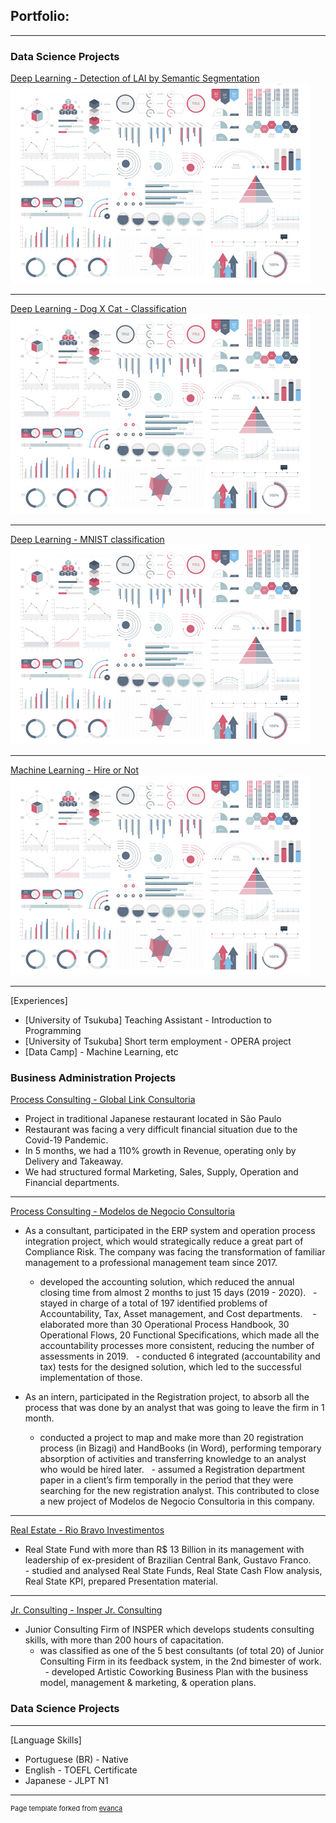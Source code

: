 ## Portfolio:

---

### Data Science Projects 

[Deep Learning - Detection of LAI by Semantic Segmentation](/sample_page)
<img src="images/dummy_thumbnail.jpg?raw=true"/>

---
[Deep Learning - Dog X Cat - Classification](/pdf/sample_presentation.pdf)
<img src="images/dummy_thumbnail.jpg?raw=true"/>

---
[Deep Learning - MNIST classification](http://example.com/)
<img src="images/dummy_thumbnail.jpg?raw=true"/>

---
[Machine Learning - Hire or Not](http://example.com/)
<img src="images/dummy_thumbnail.jpg?raw=true"/>

---
[Experiences]
- [University of Tsukuba] Teaching Assistant - Introduction to Programming
- [University of Tsukuba] Short term employment - OPERA project
- [Data Camp] - Machine Learning, etc

### Business Administration Projects

[Process Consulting - Global Link Consultoria](/sample_page)
- Project in traditional Japanese restaurant located in São Paulo
- Restaurant was facing a very difficult financial situation due to the Covid-19 Pandemic.
- In 5 months, we had a 110% growth in Revenue, operating only by Delivery and Takeaway.
- We had structured formal Marketing, Sales, Supply, Operation and Financial departments.

---
[Process Consulting - Modelos de Negocio Consultoria](/sample_page)
- As a consultant, participated in the ERP system and operation process integration project, which would strategically reduce a great part of Compliance Risk. The company was facing the transformation of familiar management to a professional management team since 2017.
  - developed the accounting solution, which reduced the annual closing time from almost 2 months to just 15 days (2019 - 2020).
  - stayed in charge of a total of 197 identified problems of Accountability, Tax, Asset management, and Cost departments. 
  - elaborated more than 30 Operational Process Handbook, 30 Operational Flows, 20 Functional Specifications, which made all the accountability processes more consistent, reducing the number of assessments in 2019.
  - conducted 6 integrated (accountability and tax) tests for the designed solution, which led to the successful implementation of those.

- As an intern, participated in the Registration project, to absorb all the process that was done by an analyst that was going to leave the firm in 1 month.
  - conducted a project to map and make more than 20 registration process (in Bizagi) and HandBooks (in Word), performing temporary absorption of activities and transferring knowledge to an analyst who would be hired later.
  - assumed a Registration department paper in a client’s firm temporally in the period that they were searching for the new registration analyst. This contributed to close a new project of Modelos de Negocio Consultoria in this company.

---
[Real Estate - Rio Bravo Investimentos](/sample_page)
- Real State Fund with more than R$ 13 Billion in its management with leadership of ex-president of Brazilian Central Bank, Gustavo Franco.
    - studied and analysed Real State Funds, Real State Cash Flow analysis, Real State KPI, prepared Presentation material.

---
[Jr. Consulting - Insper Jr. Consulting](/sample_page)
- Junior Consulting Firm of INSPER which develops students consulting skills, with more than 200 hours of capacitation.
  - was classified as one of the 5 best consultants (of total 20) of Junior Consulting Firm in its feedback system, in the 2nd bimester of work.
  - developed Artistic Coworking Business Plan with the business model, management & marketing, & operation plans.

### Data Science Projects 

---
[Language Skills]

- Portuguese (BR) - Native
- English - TOEFL Certificate
- Japanese - JLPT N1



---
<p style="font-size:11px">Page template forked from <a href="https://github.com/evanca/quick-portfolio">evanca</a></p>
<!-- Remove above link if you don't want to attibute -->

